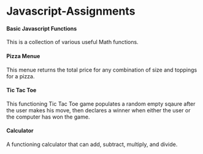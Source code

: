 # Javascript-Assignments
<h4>Basic Javascript Functions</h4>
This is a collection of various useful Math functions.  

<h4>Pizza Menue</h4>
This menue returns the total price for any combination of size and toppings for a pizza. 

<h4>Tic Tac Toe</h4> 
This functioning Tic Tac Toe game populates a random empty sqaure after the user makes his move, then declares a winner when either the user or the computer has won the game. 

<h4>Calculator</h4>
A functioning calculator that can add, subtract, multiply, and divide. 
